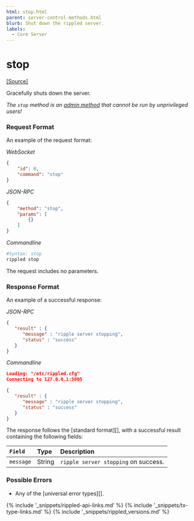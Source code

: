 ```yaml
---
html: stop.html
parent: server-control-methods.html
blurb: Shut down the rippled server.
labels:
  - Core Server
---
```

# stop
[[Source]](https://github.com/XRPLF/rippled/blob/master/src/ripple/rpc/handlers/Stop.cpp "Source")

Gracefully shuts down the server.

*The `stop` method is an [admin method](admin-api-methods.html) that cannot be run by unprivileged users!*

### Request Format
An example of the request format:

<!-- MULTICODE_BLOCK_START -->

*WebSocket*

```json
{
    "id": 0,
    "command": "stop"
}
```

*JSON-RPC*

```json
{
    "method": "stop",
    "params": [
        {}
    ]
}
```

*Commandline*

```sh
#Syntax: stop
rippled stop
```

<!-- MULTICODE_BLOCK_END -->

The request includes no parameters.

### Response Format

An example of a successful response:

<!-- MULTICODE_BLOCK_START -->

*JSON-RPC*

```json
{
   "result" : {
      "message" : "ripple server stopping",
      "status" : "success"
   }
}
```

*Commandline*

```json
Loading: "/etc/rippled.cfg"
Connecting to 127.0.0.1:5005

{
   "result" : {
      "message" : "ripple server stopping",
      "status" : "success"
   }
}
```

<!-- MULTICODE_BLOCK_END -->

The response follows the [standard format][], with a successful result containing the following fields:

| `Field`   | Type   | Description                          |
|:----------|:-------|:-------------------------------------|
| `message` | String | `ripple server stopping` on success. |

### Possible Errors

* Any of the [universal error types][].

<!--{# common link defs #}-->
{% include '_snippets/rippled-api-links.md' %}
{% include '_snippets/tx-type-links.md' %}
{% include '_snippets/rippled_versions.md' %}
